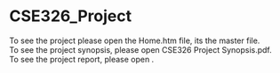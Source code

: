# CSE326_Project
<html>
To see the project please open the Home.htm file, its the master file.<br>
To see the project synopsis, please open CSE326 Project Synopsis.pdf.<br>
To see the project report, please open .<br>
</html>

